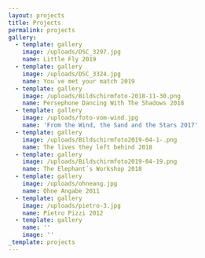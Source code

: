 ```yaml
---
layout: projects
title: Projects
permalink: projects
gallery:
  - template: gallery
    image: /uploads/DSC_3297.jpg
    name: Little Fly 2019
  - template: gallery
    image: /uploads/DSC_3324.jpg
    name: You´ve met your match 2019
  - template: gallery
    image: /uploads/Bildschirmfoto-2018-11-30.png
    name: Persephone Dancing With The Shadows 2018
  - template: gallery
    image: /uploads/foto-vom-wind.jpg
    name: 'From the Wind, the Sand and the Stars 2017'
  - template: gallery
    image: /uploads/Bildschirmfoto2019-04-1-.png
    name: The lives they left behind 2018
  - template: gallery
    image: /uploads/Bildschirmfoto2019-04-19.png
    name: The Elephant´s Workshop 2018
  - template: gallery
    image: /uploads/ohneang.jpg
    name: Ohne Angabe 2011
  - template: gallery
    image: /uploads/pietro-3.jpg
    name: Pietro Pizzi 2012
  - template: gallery
    name: ''
    image: ''
_template: projects
---
```


